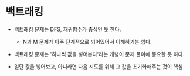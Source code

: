 # 백트래킹

- 백트래킹 문제는 DFS, 재귀함수가 중심인 듯 한다.
    - N과 M 문제가 아주 단계적으로 되어있어서 이해하기는 쉽다.

- 백트래킹 문제는 '하나씩 값을 넣어본다'라는 개념이 문제 풀이에 중요한 듯 하다.

- 일단 값을 넣어보고, 아니라면 다음 시도를 위해 그 값을 초기화해주는 것이 핵심